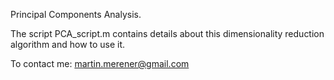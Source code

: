 
Principal Components Analysis.

The script PCA_script.m contains details about this dimensionality reduction algorithm and how to use it.


To contact me: martin.merener@gmail.com
